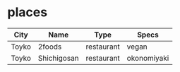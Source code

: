 # places

| City | Name | Type | Specs |
| --- | --- | --- | --- |
| Toyko | 2foods | restaurant | vegan |
| Toyko | Shichigosan | restaurant | okonomiyaki |
